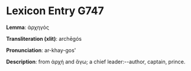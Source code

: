 # Lexicon Entry G747

**Lemma**: ἀρχηγός

**Transliteration (xlit)**: archēgós

**Pronunciation**: ar-khay-gos'

**Description**:
from ἀρχή and ἄγω; a chief leader:--author, captain, prince.
